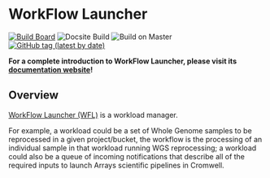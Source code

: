 # WorkFlow Launcher

[![Build Board](https://img.shields.io/badge/-The%20Build%20Boad%20(VPN)-blue)](https://internal.broadinstitute.org/~jwarren/green-hornet-status.html)
![Docsite Build](https://github.com/broadinstitute/wfl/workflows/Publish%20docs%20via%20GitHub%20Pages/badge.svg?branch=master)
![Build on Master](https://github.com/broadinstitute/wfl/workflows/Tests%20on%20Pull%20Requests%20and%20Master/badge.svg?branch=master)
[![GitHub tag (latest by date)](https://img.shields.io/github/v/tag/broadinstitute/wfl?label=Latest%20Release)](https://github.com/broadinstitute/wfl/blob/master/CHANGELOG.md)


**For a complete introduction to WorkFlow Launcher, please visit its [documentation website](https://broadinstitute.github.io/wfl)!**

## Overview

[WorkFlow Launcher (WFL)](https://github.com/broadinstitute/wfl.git)
is a workload manager.

For example, a workload could be a set of Whole Genome samples to be reprocessed in a
given project/bucket, the workflow is the processing of an individual sample
in that workload running WGS reprocessing; a workload could also be a queue of
incoming notifications that describe all of the required inputs to launch Arrays
scientific pipelines in Cromwell.

